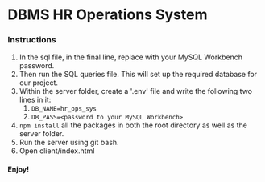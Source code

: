 # DBMS HR Operations System

### Instructions

1. In the sql file, in the final line, replace <PASSWORD> with your MySQL Workbench password.
1. Then run the SQL queries file. This will set up the required database for our project.
1. Within the server folder, create a '.env' file and write the following two lines in it:
    1. `DB_NAME=hr_ops_sys`
    1. `DB_PASS=<password to your MySQL Workbench>`
1. `npm install` all the packages in both the root directory as well as the server folder.
1. Run the server using git bash.
1. Open client/index.html

#### Enjoy!

